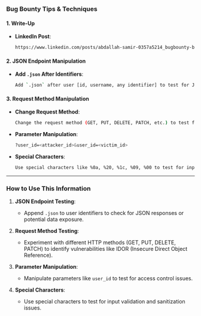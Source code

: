 

### **Bug Bounty Tips & Techniques**

#### **1. Write-Up**
- **LinkedIn Post**:
  ```bash
  https://www.linkedin.com/posts/abdallah-samir-0357a5214_bugbounty-bugbountytips-bughunting-activity-7176165725588365313-TQxe?utm_source=social_share&utm_medium=member_android&utm_campaign=copy_link
  ```

#### **2. JSON Endpoint Manipulation**
- **Add `.json` After Identifiers**:
  ```bash
  Add `.json` after user [id, username, any identifier] to test for JSON responses or potential vulnerabilities.
  ```

#### **3. Request Method Manipulation**
- **Change Request Method**:
  ```bash
  Change the request method (GET, PUT, DELETE, PATCH, etc.) to test for different behaviors or vulnerabilities.
  ```
- **Parameter Manipulation**:
  ```bash
  ?user_id=<attacker_id>&user_id=<victim_id>
  ```
- **Special Characters**:
  ```bash
  Use special characters like %0a, %20, %1c, %09, %00 to test for input validation issues.
  ```

---

### **How to Use This Information**
1. **JSON Endpoint Testing**:
   - Append `.json` to user identifiers to check for JSON responses or potential data exposure.

2. **Request Method Testing**:
   - Experiment with different HTTP methods (GET, PUT, DELETE, PATCH) to identify vulnerabilities like IDOR (Insecure Direct Object Reference).

3. **Parameter Manipulation**:
   - Manipulate parameters like `user_id` to test for access control issues.

4. **Special Characters**:
   - Use special characters to test for input validation and sanitization issues.

